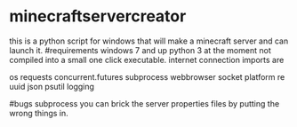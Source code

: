 # minecraftservercreator
this is a python script for windows that will make a minecraft server and can launch it.
#requirements
windows 7 and up
python 3 at the moment not compiled into a small one click executable.
internet connection
imports are 

os 
requests 
concurrent.futures
subprocess
webbrowser
socket
platform
re
uuid
json
psutil 
logging

#bugs
subprocess
you can brick the server properties files by putting the wrong things in.
